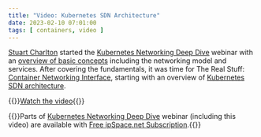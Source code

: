 ```yaml
---
title: "Video: Kubernetes SDN Architecture"
date: 2023-02-10 07:01:00
tags: [ containers, video ]
---
```

[Stuart Charlton](https://www.ipspace.net/Author:Stuart_Charlton) started the [Kubernetes Networking Deep Dive](https://www.ipspace.net/Kubernetes_Networking_Deep_Dive) webinar with an [overview of basic concepts](https://my.ipspace.net/bin/list?id=Kubernetes#INTRO) including the networking model and services. After covering the fundamentals, it was time for The Real Stuff: [Container Networking Interface](https://my.ipspace.net/bin/list?id=Kubernetes#CNI), starting with an overview of [Kubernetes SDN architecture](https://my.ipspace.net/bin/get/Kubernetes/2.1%20-%20Understanding%20Kubernetes%20SDN%20Architecture.mp4?doccode=Kubernetes).

{{<jump>}}[Watch the video](https://my.ipspace.net/bin/get/Kubernetes/2.1%20-%20Understanding%20Kubernetes%20SDN%20Architecture.mp4?doccode=Kubernetes){{</jump>}}

{{<note info>}}Parts of [Kubernetes Networking Deep Dive](https://www.ipspace.net/Kubernetes_Networking_Deep_Dive) webinar (including this video) are available with [Free ipSpace.net Subscription](https://www.ipspace.net/Subscription/Free).{{</note>}}
